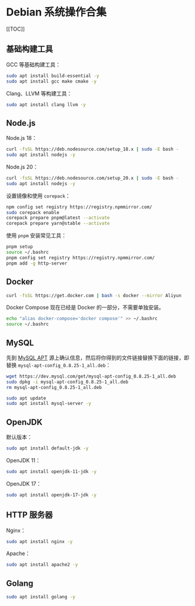 # Debian 系统操作合集

[[TOC]]

## 基础构建工具

GCC 等基础构建工具：

```bash
sudo apt install build-essential -y
sudo apt install gcc make cmake -y
```

Clang、LLVM 等构建工具：

```bash
sudo apt install clang llvm -y
```

## Node.js

Node.js 18：

```bash
curl -fsSL https://deb.nodesource.com/setup_18.x | sudo -E bash -
sudo apt install nodejs -y
```

Node.js 20：

```bash
curl -fsSL https://deb.nodesource.com/setup_20.x | sudo -E bash -
sudo apt install nodejs -y
```

设置镜像和使用 `corepack`：

```bash
npm config set registry https://registry.npmmirror.com/
sudo corepack enable
corepack prepare pnpm@latest --activate
corepack prepare yarn@stable --activate
```

使用 `pnpm` 安装常见工具：

```bash
pnpm setup
source ~/.bashrc
pnpm config set registry https://registry.npmmirror.com/
pnpm add -g http-server
```

## Docker

```bash
curl -fsSL https://get.docker.com | bash -s docker --mirror Aliyun
```

Docker Compose 现在已经是 Docker 的一部分，不需要单独安装。

```bash
echo "alias docker-compose='docker compose'" >> ~/.bashrc
source ~/.bashrc
```

## MySQL

先到 [MySQL APT](https://dev.mysql.com/downloads/repo/apt/) 源上确认信息，然后将你得到的文件链接替换下面的链接，即替换 `mysql-apt-config_0.8.25-1_all.deb`：

```bash
wget https://dev.mysql.com/get/mysql-apt-config_0.8.25-1_all.deb
sudo dpkg -i mysql-apt-config_0.8.25-1_all.deb
rm mysql-apt-config_0.8.25-1_all.deb

sudo apt update
sudo apt install mysql-server -y
```

## OpenJDK

默认版本：

```bash
sudo apt install default-jdk -y
```

OpenJDK 11：

```bash
sudo apt install openjdk-11-jdk -y
```

OpenJDK 17：

```bash
sudo apt install openjdk-17-jdk -y
```

## HTTP 服务器

Nginx：

```bash
sudo apt install nginx -y
```

Apache：

```bash
sudo apt install apache2 -y
```

## Golang

```bash
sudo apt install golang -y
```
